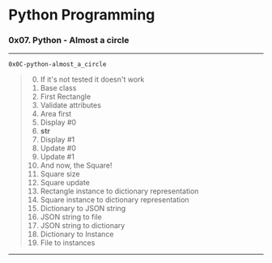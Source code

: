 # Python Programming
### 0x07. Python - Almost a circle
---
`0x0C-python-almost_a_circle`
> 0. If it's not tested it doesn't work
> 1. Base class
> 2. First Rectangle
> 3. Validate attributes
> 4. Area first
> 5. Display #0
> 6. __str__
> 7. Display #1
> 8. Update #0
> 9. Update #1
> 10. And now, the Square!
> 11. Square size
> 12. Square update
> 13. Rectangle instance to dictionary representation
> 14. Square instance to dictionary representation
> 15. Dictionary to JSON string
> 16. JSON string to file
> 17. JSON string to dictionary
> 18. Dictionary to Instance
> 19. File to instances
> 
---
